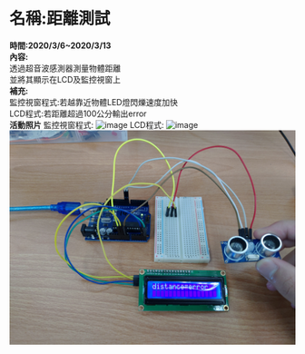 # **名稱:距離測試**  
**時間:2020/3/6~2020/3/13**  
**內容:**  
透過超音波感測器測量物體距離  
並將其顯示在LCD及監控視窗上  
**補充:**  
監控視窗程式:若越靠近物體LED燈閃爍速度加快  
LCD程式:若距離超過100公分輸出error  
**活動照片**
監控視窗程式:
![image](https://github.com/kenlu250/distence_measure/blob/master/P_20200306_094447.jpg)
LCD程式:
![image](https://github.com/kenlu250/distence_measure/blob/master/P_20200313_091951.jpg)
![image](https://github.com/kenlu250/distence_measure/blob/master/P_20200313_092009.jpg)
